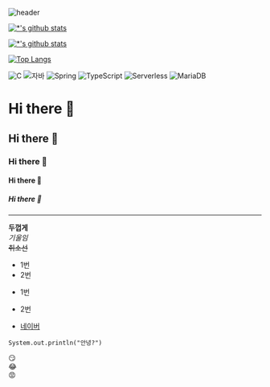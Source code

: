 ![header](https://capsule-render.vercel.app/api?type=egg&color=auto&height=300&section=header&text=깃허브%20특강&fontSize=90&animation=scaleIn)

[![*'s github stats](https://github-readme-stats.vercel.app/api?username=ahnjinsung1)](https://github.com/깃허브아이디)

[![*'s github stats](https://github-readme-stats.vercel.app/api?username=ahnjinsung1&show_icons=true&theme=radical)](https://github.com/깃허브아이디)

[![Top Langs](https://github-readme-stats.vercel.app/api/top-langs/?username=ahnjinsung1)](https://github.com/깃허브아이디/github-readme-stats)

![C](https://img.shields.io/badge/-C-123456?style=flat-square&logo=C&logoColor=black)
![자바](https://img.shields.io/badge/-자바-007396?style=flat&logo=Java&logoColor=ffffff)
![Spring](https://img.shields.io/badge/-Spring-6DB33F?style=for-the-badge&logo=Spring&logoColor=white)
![TypeScript](https://img.shields.io/badge/-TypeScript-3178C6?style=flat-square&logo=TypeScript&logoColor=white)
![Serverless](https://img.shields.io/badge/-Serverless-FD5750?style=flat-square&logo=Serverless&logoColor=magenta)
![MariaDB](https://img.shields.io/badge/-MariaDB-1F305F?style=flat-square&logo=mariadb&logoColor=white)
​


# Hi there 👋
## Hi there 👋
### Hi there 👋
#### Hi there 👋
##### Hi there 👋
---
**두껍게**<br>
*기울임*<br>
~~취소선~~<br>
* 1번
* 2번
- 1번
- 2번


- [네이버](https://naver.com)
```
System.out.println("안녕?")
```
:smirk:<br>
:joy:<br>
:rage:


